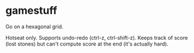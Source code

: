 # gamestuff

Go on a hexagonal grid.

Hotseat only.
Supports undo-redo (ctrl-z, ctrl-shift-z).
Keeps track of score (lost stones) but can't compute score at the end (it's actually hard).
